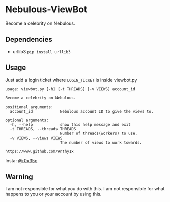 # Nebulous-ViewBot
Become a celebrity on Nebulous.

## Dependencies
* urllib3 `pip install urllib3`

## Usage
Just add a login ticket where `LOGIN_TICKET` is inside viewbot.py
```
usage: viewbot.py [-h] [-t THREADS] [-v VIEWS] account_id

Become a celebrity on Nebulous.

positional arguments:
  account_id            Nebulous account ID to give the views to.

optional arguments:
  -h, --help            show this help message and exit
  -t THREADS, --threads THREADS
                        Number of threads(workers) to use.
  -v VIEWS, --views VIEWS
                        The number of views to work towards.

https://www.github.com/Anthy1x
```
Insta: [@r0x35c](https://www.instagram.com/r0x35c)

## Warning
I am not responsible for what you do with this. I am not responsible for what happens to you or your account by using this.
